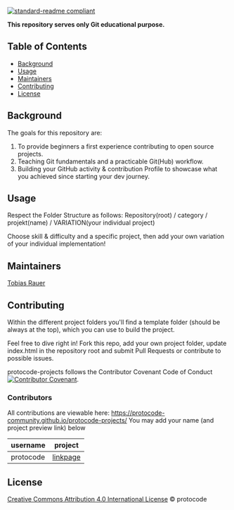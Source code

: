 [![standard-readme compliant](https://img.shields.io/badge/readme%20style-standard-brightgreen.svg?style=flat-square)](https://github.com/RichardLitt/standard-readme)

**This repository serves only Git educational purpose.**


## Table of Contents
- [Background](#background)
- [Usage](#usage)
- [Maintainers](#maintainers)
- [Contributing](#contributing)
- [License](#license)

## Background
The goals for this repository are:

1. To provide beginners a first experience contributing to open source projects.
2. Teaching Git fundamentals and a practicable Git(Hub) workflow.
3. Building your GitHub activity & contribution Profile to showcase what you achieved since starting your dev journey. 

## Usage
Respect the Folder Structure as follows: Repository(root) / category / projekt(name) / VARIATION(your individual project)

Choose skill & difficulty and a specific project, then add your own variation of your individual implementation!  

## Maintainers
[Tobias Rauer](https://github.com/prototowb)

## Contributing
Within the different project folders you'll find a template folder (should be always at the top), which you can use to build the project.

Feel free to dive right in! Fork this repo, add your own project folder, update index.html in the repository root and submit Pull Requests or contribute to possible issues.

protocode-projects follows the Contributor Covenant Code of Conduct [![Contributor Covenant](https://img.shields.io/badge/Contributor%20Covenant-2.0-4baaaa.svg)](code_of_conduct.md).

### Contributors
All contributions are viewable here: https://protocode-community.github.io/protocode-projects/
You may add your name (and project preview link) below

|username|project|
|--------|-------|
|protocode|[linkpage](https://protocode-community.github.io/protocode-projects/1-HTML_CSS-starter/linkpage/protocode/)|

## License
[Creative Commons Attribution 4.0 International License](https://creativecommons.org/licenses/by/4.0/) © protocode
